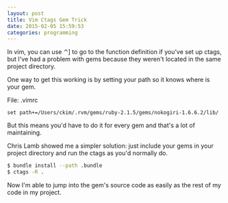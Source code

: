 ```yaml
---
layout: post
title: Vim Ctags Gem Trick
date: 2015-02-05 15:59:53
categories: programming
---
```

In vim, you can use &#8963;] to go to the function definition if
you've set up ctags, but I've had a problem with gems because they
weren't located in the same project directory.

One way to get this working is by setting your path so it knows where is your gem.


File: .vimrc

```vim
set path+=/Users/ckim/.rvm/gems/ruby-2.1.5/gems/nokogiri-1.6.6.2/lib/
```

But this means you'd have to do it for every gem and that's a lot of maintaining.

Chris Lamb showed me a simpler solution: just include your gems in
your project directory and run the ctags as you'd normally do.

```bash
$ bundle install --path .bundle
$ ctags -R .
```
Now I'm able to jump into the gem's source code as easily as the
rest of my code in my project.

